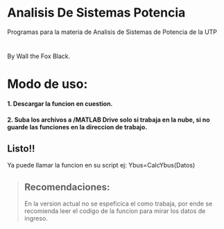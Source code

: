 # Analisis De Sistemas Potencia
Programas para la materia de Analisis de Sistemas de Potencia de la UTP
#
By Wall the Fox Black.
# Modo de uso:
#### 1. Descargar la funcion en cuestion.
#### 2. Suba los archivos a /MATLAB Drive solo si trabaja en la nube, si no guarde las funciones en la direccion de trabajo.
## Listo!!
Ya puede llamar la funcion en su script ej:  Ybus=CalcYbus(Datos)
>## Recomendaciones:
>En la version actual no se espeficica el como trabaja, por ende se recomienda leer el codigo de la funcion para mirar los datos de ingreso.
